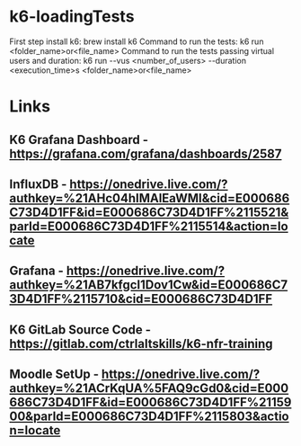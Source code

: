# k6-loadingTests

First step install k6: brew install k6
Command to run the tests: k6 run <folder_name>or<file_name>
Command to run the tests passing virtual users and duration: k6 run --vus <number_of_users> --duration <execution_time>s <folder_name>or<file_name>

# Links

## K6 Grafana Dashboard - https://grafana.com/grafana/dashboards/2587
## InfluxDB - https://onedrive.live.com/?authkey=%21AHc04hIMAlEaWMI&cid=E000686C73D4D1FF&id=E000686C73D4D1FF%2115521&parId=E000686C73D4D1FF%2115514&action=locate
## Grafana - https://onedrive.live.com/?authkey=%21AB7kfgcI1Dov1Cw&id=E000686C73D4D1FF%2115710&cid=E000686C73D4D1FF
## K6 GitLab Source Code - https://gitlab.com/ctrlaltskills/k6-nfr-training
## Moodle SetUp - https://onedrive.live.com/?authkey=%21ACrKqUA%5FAQ9cGd0&cid=E000686C73D4D1FF&id=E000686C73D4D1FF%2115900&parId=E000686C73D4D1FF%2115803&action=locate